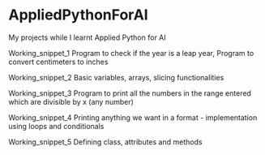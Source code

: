 # AppliedPythonForAI
My projects while I learnt Applied Python for AI

Working_snippet_1
Program to check if the year is a leap year, 
Program to convert centimeters to inches 

Working_snippet_2
Basic variables, arrays, slicing functionalities

Working_snippet_3
Program to print all the numbers in the range entered which are divisible by x (any number)

Working_snippet_4
Printing anything we want in a format - implementation using loops and conditionals

Working_snippet_5
Defining class, attributes and methods

